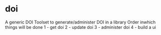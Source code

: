 # doi
A generic DOI Toolset to generate/administer DOI in a library
Order inwhich things will be done
1 - get doi
2 - update doi
3 - administer doi
4 - build a ui
